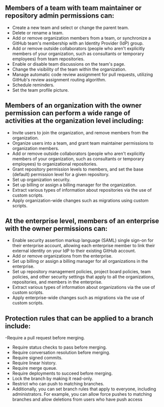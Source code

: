## Members of a team with team maintainer or repository admin permissions can:

- Create a new team and select or change the parent team.
- Delete or rename a team.
- Add or remove organization members from a team, or synchronize a GitHub team's membership with an Identity Provider (IdP) group.
- Add or remove outside collaborators (people who aren't explicitly members of your organization, such as consultants or temporary employees) from team repositories.
- Enable or disable team discussions on the team's page.
- Change the visibility of the team within the organization.
- Manage automatic code review assignment for pull requests, utilizing GitHub's review assignment routing algorithm.
- Schedule reminders.
- Set the team profile picture.

##  Members of an organization with the **owner** permission can perform a wide range of activities at the organization level including:

- Invite users to join the organization, and remove members from the organization.
- Organize users into a team, and grant team maintainer permissions to organization members.
- Add or remove outside collaborators (people who aren't explicitly members of your organization, such as consultants or temporary employees) to organizational repositories.
- Grant repository permission levels to members, and set the base (default) permission level for a given repository.
- Set up organization security.
- Set up billing or assign a billing manager for the organization.
- Extract various types of information about repositories via the use of custom scripts.
- Apply organization-wide changes such as migrations using custom scripts.

## At the enterprise level, members of an enterprise with the owner permissions can:

- Enable security assertion markup language (SAML) single sign-on for their enterprise account, allowing each enterprise member to link their external identity on your IdP to their existing GitHub account.
- Add or remove organizations from the enterprise.
- Set up billing or assign a billing manager for all organizations in the enterprise.
- Set up repository management policies, project board policies, team policies, and other security settings that apply to all the organizations, repositories, and members in the enterprise.
- Extract various types of information about organizations via the use of custom scripts.
- Apply enterprise-wide changes such as migrations via the use of custom scripts.

## Protection rules that can be applied to a branch include:

-Require a pull request before merging.
- Require status checks to pass before merging.
- Require conversation resolution before merging.
- Require signed commits.
- Require linear history.
- Require merge queue.
- Require deployments to succeed before merging.
- Lock the branch by making it read-only.
- Restrict who can push to matching branches.
- Additionally, you can set branch rules that apply to everyone, including administrators. For example, you can allow force pushes to matching branches and allow deletions from users who have push access  

